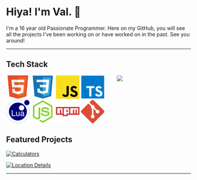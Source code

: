 # Hiya! I'm Val. 👋

I'm a 16 year old Passionate Programmer. Here on my GitHub, you will see all the projects I've been working on or have worked on in the past. See you around!


***

## Tech Stack


<a href="https://discord.com/users/318423524807016448">
  <img width="40%" src="https://lanyard.cnrad.dev/api/318423524807016448?bg=5865F2" align="right" />
</a>

![HTML](assets/html.png) ![CSS](assets/css.png) ![JavaScript](assets/javascript.png) ![TypeScript](assets/typescript.png) ![Lua](assets/lua.png) ![Node.js](assets/nodejs.png) ![NPM](assets/npm.png) ![Git](assets/git.png)


## Featured Projects

[![Calculators](https://github-readme-stats.vercel.app/api/pin/?username=ValiantWind&repo=Calculators&theme=dark&show_owner=true)](https://github.com/ValiantWind/Calculators)

[![Location Details](https://github-readme-stats.vercel.app/api/pin/?username=ValiantWind&repo=Location-Details&theme=dark&show_owner=true)](https://github.com/ValiantWind/Location-Details)

***
